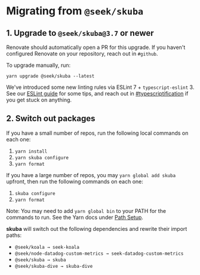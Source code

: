 # Migrating from `@seek/skuba`

## 1. Upgrade to `@seek/skuba@3.7` or newer

Renovate should automatically open a PR for this upgrade.
If you haven't configured Renovate on your repository,
reach out in `#github`.

To upgrade manually, run:

```shell
yarn upgrade @seek/skuba --latest
```

We've introduced some new linting rules via ESLint 7 + `typescript-eslint` 3.
See our [ESLint guide] for some tips, and reach out in [#typescriptification] if you get stuck on anything.

[eslint guide]: ./eslint.md
[#typescriptification]: https://slack.com/app_redirect?channel=CDCPCEPV3

## 2. Switch out packages

If you have a small number of repos,
run the following local commands on each one:

1. `yarn install`
1. `yarn skuba configure`
1. `yarn format`

If you have a large number of repos,
you may `yarn global add skuba` upfront,
then run the following commands on each one:

1. `skuba configure`
1. `yarn format`

Note: You may need to add `yarn global bin` to your PATH for the commands to run. See the Yarn docs under [Path Setup].

[path setup]: https://classic.yarnpkg.com/en/docs/install/#mac-stable

**skuba** will switch out the following dependencies and rewrite their import paths:

- `@seek/koala → seek-koala`
- `@seek/node-datadog-custom-metrics → seek-datadog-custom-metrics`
- `@seek/skuba → skuba`
- `@seek/skuba-dive → skuba-dive`
